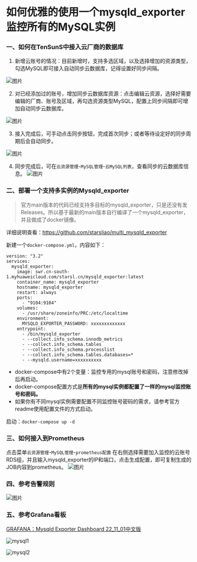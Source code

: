 # 如何优雅的使用一个mysqld_exporter监控所有的MySQL实例
### 一、如何在TenSunS中接入云厂商的数据库
1. 新增云账号的情况：目前新增时，支持多选区域，以及选择增加的资源类型，勾选MySQL即可接入自动同步云数据库，记得设置好同步间隔。

![图片](https://user-images.githubusercontent.com/3349611/199262165-3582e051-a924-4043-bc05-96643b17caca.png)

2. 对已经添加过的账号，增加同步云数据库资源：点击编辑云资源，选择好需要编辑的厂商、账号及区域，再勾选资源类型MySQL，配置上同步间隔即可增加自动同步云数据库。

![图片](https://user-images.githubusercontent.com/3349611/199264858-f2a325bf-fad2-4850-bc39-76e9271d883e.png)

3. 接入完成后，可手动点击同步按钮，完成首次同步；或者等待设定好的同步周期后会自动同步。

![图片](https://user-images.githubusercontent.com/3349611/199267039-a010ce6f-3e04-4e54-8e44-6bde7ff5a000.png)

4. 同步完成后，可在`云资源管理`-`MySQL管理`-`云MySQL列表`，查看同步的云数据库信息。
![图片](https://user-images.githubusercontent.com/3349611/199276321-f8523931-b56d-43ca-84bd-def33f70b8eb.png)


### 二、部署一个支持多实例的Mysqld_exporter

> 官方main版本的代码已经支持多目标的mysqld_exporter，只是还没有发Releases。所以基于最新的main版本自行编译了一个mysqld_exporter，并且做成了docker镜像。

详细说明查看：https://github.com/starsliao/multi_mysqld_exporter

新建一个`docker-compose.yml`，内容如下：

```
version: "3.2"
services:
  mysqld_exporter:
    image: swr.cn-south-1.myhuaweicloud.com/starsl.cn/mysqld_exporter:latest
    container_name: mysqld_exporter
    hostname: mysqld_exporter
    restart: always
    ports:
      - "9104:9104"
    volumes:
      - /usr/share/zoneinfo/PRC:/etc/localtime
    environment:
      MYSQLD_EXPORTER_PASSWORD: xxxxxxxxxxxxx
    entrypoint:
      - /bin/mysqld_exporter
      - --collect.info_schema.innodb_metrics
      - --collect.info_schema.tables
      - --collect.info_schema.processlist
      - --collect.info_schema.tables.databases=*
      - --mysqld.username=xxxxxxxxxx
```

- docker-compose中有2个变量：监控专用的mysql账号和密码，注意修改掉后再启动。
- docker-compose配置方式是**所有的mysql实例都配置了一样的mysql监控账号和密码。**
- 如果你有不同mysql实例需要配置不同监控账号密码的需求，请参考官方readme使用配置文件的方式启动。

启动：`docker-compose up -d`

### 三、如何接入到Prometheus
点击菜单`云资源管理`-`MySQL管理`-`prometheus配置`
在右侧选择需要加入监控的云账号RDS组，并且输入mysqld_exporter的IP和端口，点击生成配置，即可复制生成的JOB内容到prometheus。
![图片](https://user-images.githubusercontent.com/3349611/199271393-6a7083dc-e861-4ce1-b4da-4ef99aa72868.png)


### 四、参考告警规则
![图片](https://user-images.githubusercontent.com/3349611/199274588-85f39fa1-8401-41f5-b0eb-4059a5e45007.png)

### 五、参考Grafana看板
[GRAFANA：Mysqld Exporter Dashboard 22_11_01中文版](https://grafana.com/grafana/dashboards/17320)

![mysql1](https://user-images.githubusercontent.com/3349611/199293017-ecd09b7d-4731-44f0-9cc8-eefdd59550a1.png)

![mysql2](https://user-images.githubusercontent.com/3349611/199293035-dd6a911c-838d-4f01-93d3-14bda375ee64.png)
